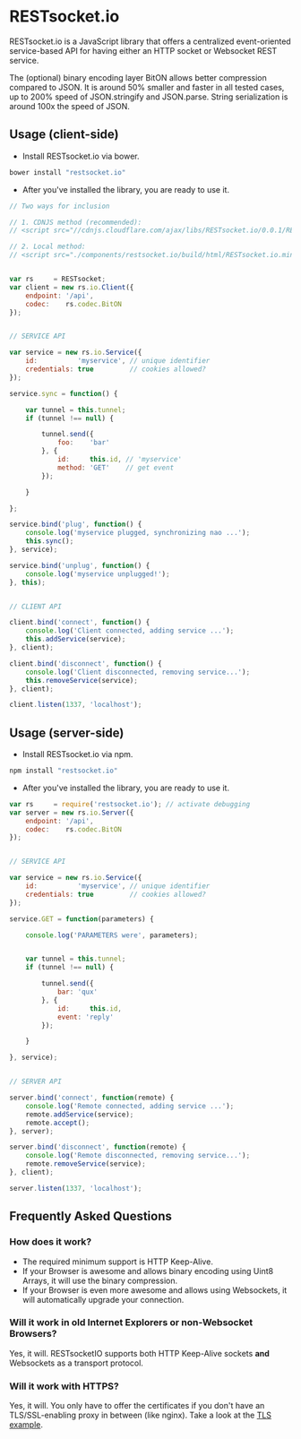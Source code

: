 
# RESTsocket.io

RESTsocket.io is a JavaScript library that offers a centralized
event-oriented service-based API for having either an HTTP socket
or Websocket REST service.

The (optional) binary encoding layer BitON allows better compression
compared to JSON. It is around 50% smaller and faster in all tested
cases, up to 200% speed of JSON.stringify and JSON.parse. String
serialization is around 100x the speed of JSON.


## Usage (client-side)

- Install RESTsocket.io via bower.

```bash
bower install "restsocket.io"
```


- After you've installed the library, you are ready to use it.

```javascript
// Two ways for inclusion

// 1. CDNJS method (recommended):
// <script src="//cdnjs.cloudflare.com/ajax/libs/RESTsocket.io/0.0.1/RESTsocket.io.min.js"></script>

// 2. Local method:
// <script src="./components/restsocket.io/build/html/RESTsocket.io.min.js"></script>


var rs     = RESTsocket;
var client = new rs.io.Client({
	endpoint: '/api',
	codec:    rs.codec.BitON
});


// SERVICE API

var service = new rs.io.Service({
	id:          'myservice', // unique identifier
	credentials: true         // cookies allowed?
});

service.sync = function() {

	var tunnel = this.tunnel;
	if (tunnel !== null) {

		tunnel.send({
			foo:    'bar'
		}, {
			id:     this.id, // 'myservice'
			method: 'GET'    // get event
		});

	}

};

service.bind('plug', function() {
	console.log('myservice plugged, synchronizing nao ...');
	this.sync();
}, service);

service.bind('unplug', function() {
	console.log('myservice unplugged!');
}, this);


// CLIENT API

client.bind('connect', function() {
	console.log('Client connected, adding service ...');
	this.addService(service);
}, client);

client.bind('disconnect', function() {
	console.log('Client disconnected, removing service...');
	this.removeService(service);
}, client);

client.listen(1337, 'localhost');
```


## Usage (server-side)

- Install RESTsocket.io via npm.

```bash
npm install "restsocket.io"
```


- After you've installed the library, you are ready to use it.

```javascript
var rs     = require('restsocket.io'); // activate debugging
var server = new rs.io.Server({
	endpoint: '/api',
	codec:    rs.codec.BitON
});


// SERVICE API

var service = new rs.io.Service({
	id:          'myservice', // unique identifier
	credentials: true         // cookies allowed?
});

service.GET = function(parameters) {

	console.log('PARAMETERS were', parameters);


	var tunnel = this.tunnel;
	if (tunnel !== null) {

		tunnel.send({
			bar: 'qux'
		}, {
			id:     this.id,
			event: 'reply'
		});

	}

}, service);


// SERVER API

server.bind('connect', function(remote) {
	console.log('Remote connected, adding service ...');
	remote.addService(service);
	remote.accept();
}, server);

server.bind('disconnect', function(remote) {
	console.log('Remote disconnected, removing service...');
	remote.removeService(service);
}, client);

server.listen(1337, 'localhost');
```

## Frequently Asked Questions

### How does it work?

- The required minimum support is HTTP Keep-Alive.
- If your Browser is awesome and allows binary encoding using Uint8 Arrays, it will use the binary compression.
- If your Browser is even more awesome and allows using Websockets, it will automatically upgrade your connection.

### Will it work in old Internet Explorers or non-Websocket Browsers?

Yes, it will. RESTsocketIO supports both HTTP Keep-Alive sockets **and**
Websockets as a transport protocol.

### Will it work with HTTPS?

Yes, it will. You only have to offer the certificates if you don't
have an TLS/SSL-enabling proxy in between (like nginx). Take a look
at the [TLS example](./example/tls/).

